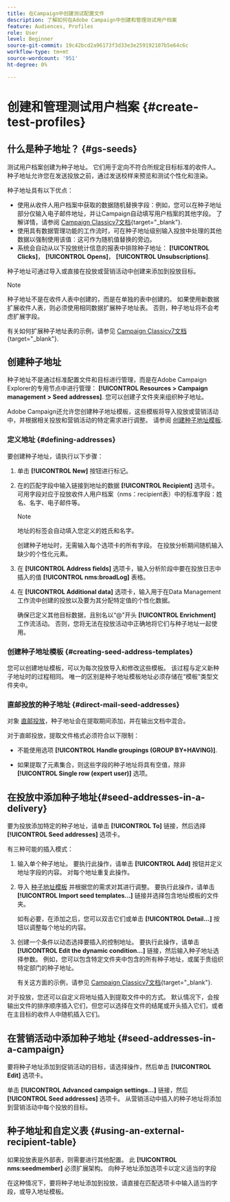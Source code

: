 ```yaml
---
title: 在Campaign中创建测试配置文件
description: 了解如何在Adobe Campaign中创建和管理测试用户档案
feature: Audiences, Profiles
role: User
level: Beginner
source-git-commit: 19c42bcd2a96173f3d33e3e259192107b5e64c6c
workflow-type: tm+mt
source-wordcount: '951'
ht-degree: 0%

---
```


# 创建和管理测试用户档案 {#create-test-profiles}

## 什么是种子地址？ {#gs-seeds}

测试用户档案创建为种子地址。 它们用于定向不符合所规定目标标准的收件人。 种子地址允许您在发送投放之前，通过发送校样来预览和测试个性化和渲染。

种子地址具有以下优点：

* 使用从收件人用户档案中获取的数据随机替换字段：例如，您可以在种子地址部分仅输入电子邮件地址，并让Campaign自动填写用户档案的其他字段。 了解详情，请参阅 [Campaign Classicv7文档](https://experienceleague.adobe.com/docs/campaign-classic/using/sending-messages/using-seed-addresses/use-case--selecting-seed-addresses-on-criteria.html?lang=en){target="_blank"}.
* 使用具有数据管理功能的工作流时，可在种子地址级别输入投放中处理的其他数据以强制使用该值：这可作为随机值替换的旁边。
* 系统会自动从以下投放统计信息的报表中排除种子地址： **[!UICONTROL Clicks]**， **[!UICONTROL Opens]**， **[!UICONTROL Unsubscriptions]**.

种子地址可通过导入或直接在投放或营销活动中创建来添加到投放目标。

>[!NOTE]
>
>种子地址不是在收件人表中创建的，而是在单独的表中创建的。 如果使用新数据扩展收件人表，则必须使用相同数据扩展种子地址表。 否则，种子地址将不会考虑扩展字段。
>
>有关如何扩展种子地址表的示例，请参见 [Campaign Classicv7文档](https://experienceleague.adobe.com/docs/campaign-classic/using/sending-messages/using-seed-addresses/use-case--selecting-seed-addresses-on-criteria.html){target="_blank"}.



## 创建种子地址

种子地址不是通过标准配置文件和目标进行管理，而是在Adobe Campaign Explorer的专用节点中进行管理： **[!UICONTROL Resources > Campaign management > Seed addresses]**. 您可以创建子文件夹来组织种子地址。

Adobe Campaign还允许您创建种子地址模板，这些模板将导入投放或营销活动中，并根据相关投放和营销活动的特定需求进行调整。 请参阅 [创建种子地址模板](#creating-seed-address-templates).

### 定义地址 {#defining-addresses}

要创建种子地址，请执行以下步骤：

1. 单击 **[!UICONTROL New]** 按钮进行标记。
1. 在的匹配字段中输入链接到地址的数据 **[!UICONTROL Recipient]** 选项卡。 可用字段对应于投放收件人用户档案（nms：recipient表）中的标准字段：姓名、名字、电子邮件等。

   >[!NOTE]
   >
   >地址的标签会自动填入您定义的姓氏和名字。
   >
   >创建种子地址时，无需输入每个选项卡的所有字段。 在投放分析期间随机输入缺少的个性化元素。

1. 在 **[!UICONTROL Address fields]** 选项卡，输入分析阶段中要在投放日志中插入的值 **[!UICONTROL nms:broadLog]** 表格。

1. 在 **[!UICONTROL Additional data]** 选项卡，输入用于在Data Management工作流中创建的投放以及要为其分配特定值的个性化数据。

   确保已定义其他目标数据，且别名以“@”开头 **[!UICONTROL Enrichment]** 工作流活动。 否则，您将无法在投放活动中正确地将它们与种子地址一起使用。

### 创建种子地址模板 {#creating-seed-address-templates}

您可以创建地址模板，可以为每次投放导入和修改这些模板。 该过程与定义新种子地址时的过程相同。 唯一的区别是种子地址模板地址必须存储在“模板”类型文件夹中。

### 直邮投放的种子地址 {#direct-mail-seed-addresses}

对象 [直邮投放](../send/direct-mail.md)，种子地址会在提取期间添加，并在输出文档中混合。

对于直邮投放，提取文件格式必须符合以下限制：

* 不能使用选项 **[!UICONTROL Handle groupings (GROUP BY+HAVING)]**.

* 如果提取了元素集合，则这些字段的种子地址将具有空值，除非 **[!UICONTROL Single row (expert user)]** 选项。

## 在投放中添加种子地址{#seed-addresses-in-a-delivery}

要为投放添加特定的种子地址，请单击 **[!UICONTROL To]** 链接，然后选择 **[!UICONTROL Seed addresses]** 选项卡。

有三种可能的插入模式：

1. 输入单个种子地址。  要执行此操作，请单击 **[!UICONTROL Add]** 按钮并定义地址字段的内容。 对每个地址重复此操作。

1. 导入 [种子地址模板](#creating-seed-address-template) 并根据您的需求对其进行调整。 要执行此操作，请单击 **[!UICONTROL Import seed templates...]** 链接并选择包含地址模板的文件夹。

   如有必要，在添加之后，您可以双击它们或单击 **[!UICONTROL Detail...]** 按钮以调整每个地址的内容。

1. 创建一个条件以动态选择要插入的控制地址。 要执行此操作，请单击 **[!UICONTROL Edit the dynamic condition...]** 链接，然后输入种子地址选择参数。 例如，您可以包含特定文件夹中包含的所有种子地址，或属于贵组织特定部门的种子地址。

   有关这方面的示例，请参见 [Campaign Classicv7文档](https://experienceleague.adobe.com/docs/campaign-classic/using/sending-messages/using-seed-addresses/use-case--selecting-seed-addresses-on-criteria.html){target="_blank"}.

对于投放，您还可以自定义将地址插入到提取文件中的方式。 默认情况下，会按输出文件的排序顺序插入它们，但您可以选择在文件的结尾或开头插入它们，或者在主目标的收件人中随机插入它们。

## 在营销活动中添加种子地址 {#seed-addresses-in-a-campaign}

要将种子地址添加到促销活动的目标，请选择操作，然后单击 **[!UICONTROL Edit]** 选项卡。

单击 **[!UICONTROL Advanced campaign settings...]** 链接，然后 **[!UICONTROL Seed addresses]** 选项卡。 从营销活动中插入的种子地址将添加到营销活动中每个投放的目标。

## 种子地址和自定义表 {#using-an-external-recipient-table}

如果投放表是外部表，则需要进行其他配置。 此 **[!UICONTROL nms:seedmember]** 必须扩展架构。 向种子地址添加选项卡以定义适当的字段

在这种情况下，要将种子地址添加到投放，请直接在匹配选项卡中输入适当的字段，或导入地址模板。

<!--The **nms:seedMember** schema extension is [this section](../../configuration/using/seed-addresses.md).-->

